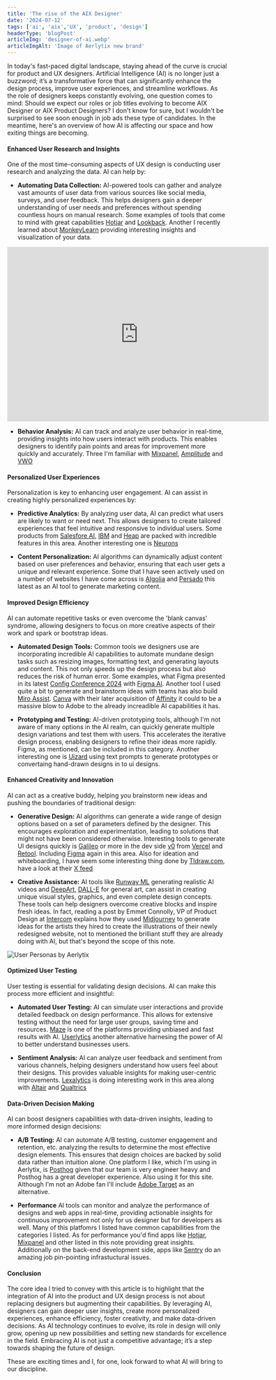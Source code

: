 ```yaml
---
title: 'The rise of the AIX Designer'
date: '2024-07-12'
tags: ['ai', 'aix','UX', 'product', 'design']
headerType: 'blogPost'
articleImg: 'designer-of-ai.webp'
articleImgAlt: 'Image of Aerlytix new brand'
---
```


In today's fast-paced digital landscape, staying ahead of the curve is crucial for product and UX designers. Artificial Intelligence (AI) is no longer just a buzzword; it’s a transformative force that can significantly enhance the design process, improve user experiences, and streamline workflows. As the role of designers keeps constantly evolving, one question comes to mind: Should we expect our roles or job titles evolving to become AIX Designer or AIX Product Designers? I don't know for sure, but I wouldn't be surprised to see soon enough in job ads these type of candidates. In the meantime, here's an overview of how AI is affecting our space and how exiting things are becoming.

#### Enhanced User Research and Insights

One of the most time-consuming aspects of UX design is conducting user research and analyzing the data. AI can help by:

- **Automating Data Collection:** AI-powered tools can gather and analyze vast amounts of user data from various sources like social media, surveys, and user feedback. This helps designers gain a deeper understanding of user needs and preferences without spending countless hours on manual research. Some examples of tools that come to mind with great capabilities [Hotjar](https://www.hotjar.com) and [Lookback](https://www.lookback.com). Another I recently learned about [MonkeyLearn](https://monkeylearn.com/) providing interesting insights and visualization of your data.

<div class="container-sm mb-3 mb-5">
  <iframe width="600" height="400" src="https://www.youtube.com/embed/cFRy785ysJA?si=Q_t8wfX_uxhIbp3B" title="YouTube video player" frameborder="0" allow="accelerometer; autoplay; clipboard-write; encrypted-media; gyroscope; picture-in-picture; web-share" referrerpolicy="strict-origin-when-cross-origin" allowfullscreen></iframe>
</div>
  
- **Behavior Analysis:** AI can track and analyze user behavior in real-time, providing insights into how users interact with products. This enables designers to identify pain points and areas for improvement more quickly and accurately. Three I'm familiar with [Mixpanel](https://www.mixpanel.com), [Amplitude](https://amplitude.com) and [VWO](https://vwo.com/)

#### Personalized User Experiences

Personalization is key to enhancing user engagement. AI can assist in creating highly personalized experiences by:

- **Predictive Analytics:** By analyzing user data, AI can predict what users are likely to want or need next. This allows designers to create tailored experiences that feel intuitive and responsive to individual users. Some products from [Salesfore AI](https://www.salesforce.com/artificial-intelligence/), [IBM](https://www.ibm.com/artificial-intelligence) and [Heap](https://www.heap.io/platform/artificial-intelligence) are packed with incredible features in this area. Another interesting one is [Neurons](https://www.neuronsinc.com/)
  
- **Content Personalization:** AI algorithms can dynamically adjust content based on user preferences and behavior, ensuring that each user gets a unique and relevant experience. Some that I have seen actively used on a number of websites I have come across is [Algolia](https://www.algolia.com/) and [Persado](https://www.persado.com) this latest as an AI tool to generate marketing content.

#### Improved Design Efficiency

AI can automate repetitive tasks or even overcome the 'blank canvas' syndrome, allowing designers to focus on more creative aspects of their work and spark or bootstrap ideas.

- **Automated Design Tools:** Common tools we designers use are incorporating incredible AI capabilities to automate mundane design tasks such as resizing images, formatting text, and generating layouts and content. This not only speeds up the design process but also reduces the risk of human error. Some examples, what Figma presented in its latest [Config Conference 2024](https://config.figma.com/) with [Figma AI](https://www.figma.com/ai/). Another tool I used quite a bit to generate and brainstorm ideas with teams has also build [Miro Assist](https://miro.com/assist/). [Canva](https://canva.com) with their later acquisition of [Affinity](https://affinity.serif.com/en-gb/) it could to be a massive blow to Adobe to the already increadible AI capabilities it has.
  
- **Prototyping and Testing:** AI-driven prototyping tools, although I'm not aware of many options in the AI realm, can quickly generate multiple design variations and test them with users. This accelerates the iterative design process, enabling designers to refine their ideas more rapidly. Figma, as mentioned, can be included in this category. Another interesting one is [Uizard](https://uizard.io/) using text prompts to generate prototypes or convertaing hand-drawn designs in to ui designs.

#### Enhanced Creativity and Innovation

AI can act as a creative buddy, helping you brainstorm new ideas and pushing the boundaries of traditional design:

- **Generative Design:** AI algorithms can generate a wide range of design options based on a set of parameters defined by the designer. This encourages exploration and experimentation, leading to solutions that might not have been considered otherwise. Interesting tools to generate UI designs quickly is [Galileo](https://www.usegalileo.ai/explore) or more in the dev side [v0](https://v0.dev/) from [Vercel](https://vercel.com/) and [Retool](https://retool.com/products/ai). Including [Figma](https://www.figma.com) again in this area. Also for ideation and whiteboarding, I have seem some interesting thing done by [Tldraw.com](https://www.tldraw.com/), have a look at their [X feed](https://x.com/tldraw)
  
- **Creative Assistance:** AI tools like [Runway ML](https://runwayml.com/) generating realistic AI videos and [DeepArt](https://deepai.org/), [DALL-E](https://openai.com/index/dall-e-3/) for general art, can assist in creating unique visual styles, graphics, and even complete design concepts. These tools can help designers overcome creative blocks and inspire fresh ideas. In fact, reading a post by Emmet Connolly, VP of Product Design at [Intercom](https://intercom.com) explains how they used [Midjourney](https://www.midjourney.com/) to generate ideas for the artists they hired to create the illustrations of their newly redesigned website, not to mentioned the brilliant stuff they are already doing with AI, but that's beyond the scope of this note.

<div class="container-sm mt-3 mb-5">
  <img src="/images/notes/2024-07-11/emmet-connolly-tweet.png" alt="User Personas by Aerlytix">
</div>

#### Optimized User Testing

User testing is essential for validating design decisions. AI can make this process more efficient and insightful:

- **Automated User Testing:** AI can simulate user interactions and provide detailed feedback on design performance. This allows for extensive testing without the need for large user groups, saving time and resources. [Maze](https://maze.co/ai/) is one of the platforms providing unbiased and fast results with AI. [Userlytics](https://www.userlytics.com/user-experience-research/user-experience-platform/ai-ux-analysis/) another alternative harnesing the power of AI to better understand businesses users.
  
- **Sentiment Analysis:** AI can analyze user feedback and sentiment from various channels, helping designers understand how users feel about their designs. This provides valuable insights for making user-centric improvements. [Lexalytics](https://www.lexalytics.com) is doing interesting work in this area along with [Altair](https://altair.com/accelerate-ai-adoption) and [Qualtrics](https://www.qualtrics.com/)

#### Data-Driven Decision Making

AI can boost designers capabilities with data-driven insights, leading to more informed design decisions:

- **A/B Testing:** AI can automate A/B testing, customer engagement and retention, etc. analyzing the results to determine the most effective design elements. This ensures that design choices are backed by solid data rather than intuition alone. One platform I like, which I'm using in Aerlytix, is [Posthog](https://posthog.com/docs/ai-engineering) given that our team is very engineer heavy and Posthog has a great developer experience. Also using it for this site. Although I'm not an Adobe fan I'll include [Adobe Target](https://business.adobe.com/products/target/adobe-target.html) as an alternative.
  
- **Performance** AI tools can monitor and analyze the performance of designs and web apps in real-time, providing actionable insights for continuous improvement not only for us designer but for developers as well. Many of this platfomrs I listed have common capabilities from the categories I listed. As for performance you'd find apps like [Hotjar](https://hotjar.com), [Mixpanel](https://mixpanel.com) and other listed in this note providing great insights. Additionally on the back-end development side, apps like [Sentry](https://sentry.io/) do an amazing job pin-pointing infrastuctural issues.

#### Conclusion

The core idea I tried to convey with this article is to highlight that the integration of AI into the product and UX design process is not about replacing designers but augmenting their capabilities. By leveraging AI, designers can gain deeper user insights, create more personalized experiences, enhance efficiency, foster creativity, and make data-driven decisions. As AI technology continues to evolve, its role in design will only grow, opening up new possibilities and setting new standards for excellence in the field. Embracing AI is not just a competitive advantage; it’s a step towards shaping the future of design.

These are exciting times and I, for one, look forward to what AI will bring to our discipline.
